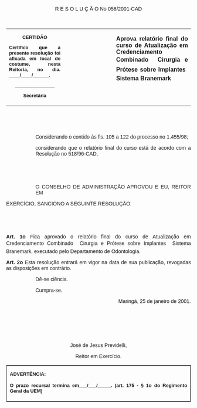 <BODY>

<FONT FACE="Arial"><P ALIGN="JUSTIFY"></P>
<P ALIGN="CENTER">R E S O L U &Ccedil; &Atilde; O  No  058/2001-CAD</P>
<P ALIGN="JUSTIFY"></P>
<P ALIGN="JUSTIFY">&nbsp;</P></FONT>
<TABLE CELLSPACING=0 BORDER=0 CELLPADDING=4 WIDTH=598>
<TR><TD WIDTH="31%" VALIGN="TOP">
<B><FONT FACE="Arial" SIZE=2><P ALIGN="CENTER">CERTID&Atilde;O</P>
<P ALIGN="JUSTIFY">Certifico que a presente resolu&ccedil;&atilde;o foi   afixada   em local  de costume, nesta Reitoria, no dia. ____/____/______. </P>
<P ALIGN="CENTER">_______________</P>
<P ALIGN="CENTER">Secret&aacute;ria</P>
</B></FONT><FONT FACE="Arial"><P ALIGN="JUSTIFY"></FONT></TD>
<TD WIDTH="27%" VALIGN="TOP">&nbsp;</TD>
<TD WIDTH="42%" VALIGN="TOP">
<B><FONT FACE="Arial"><P ALIGN="JUSTIFY">Aprova  relat&oacute;rio final  do curso  de  Atualiza&ccedil;&atilde;o   em Credenciamento Combinado   Cirurgia  e  Pr&oacute;tese  sobre Implantes          Sistema Branemark</B></FONT></TD>
</TR>
</TABLE>

<FONT FACE="Arial"><P ALIGN="JUSTIFY"></P>
<P ALIGN="JUSTIFY">&nbsp;</P>
<P ALIGN="JUSTIFY">&nbsp;</P><DIR>
<DIR>

<P ALIGN="JUSTIFY">Considerando  o contido &agrave;s fls. 105 a 122 do  processo  no 1.455/98;</P>
<P ALIGN="JUSTIFY">considerando que o relat&oacute;rio final do curso est&aacute; de acordo com a Resolu&ccedil;&atilde;o no 518/96-CAD,</P>
<P ALIGN="JUSTIFY"></P>
<P ALIGN="JUSTIFY">&nbsp;</P>
<P ALIGN="JUSTIFY">&nbsp;</P>
<P ALIGN="JUSTIFY">    O  CONSELHO  DE  ADMINISTRA&Ccedil;&Atilde;O APROVOU E  EU,  REITOR  EM</P></DIR>
</DIR>

<P ALIGN="JUSTIFY">EXERC&Iacute;CIO, SANCIONO A SEGUINTE RESOLU&Ccedil;&Atilde;O:</P>
<P ALIGN="JUSTIFY"></P>
<P ALIGN="JUSTIFY">&nbsp;</P>
<P ALIGN="JUSTIFY">&nbsp;</P>
<B><P ALIGN="JUSTIFY">Art.  1o</B>  Fica  aprovado o relat&oacute;rio  final  do  curso  de Atualiza&ccedil;&atilde;o em Credenciamento Combinado  Cirurgia  e  Pr&oacute;tese sobre   Implantes      Sistema  Branemark,   executado   pelo Departamento de Odontologia. </P>
<B><P ALIGN="JUSTIFY">Art.  2o</B>  Esta resolu&ccedil;&atilde;o entrar&aacute; em vigor na data  de  sua publica&ccedil;&atilde;o, revogadas as disposi&ccedil;&otilde;es em contr&aacute;rio.</P><DIR>
<DIR>

<P ALIGN="JUSTIFY">D&ecirc;-se ci&ecirc;ncia.</P>
<P ALIGN="JUSTIFY">Cumpra-se.</P>
<P ALIGN="JUSTIFY"></P>
<P ALIGN="RIGHT">Maring&aacute;,  25  de  janeiro  de 2001.</P>
<P ALIGN="JUSTIFY"></P>
<P ALIGN="JUSTIFY">&nbsp;</P>
<P ALIGN="JUSTIFY">&nbsp;</P>
<P ALIGN="JUSTIFY">&nbsp;</P></DIR>
</DIR>

<P ALIGN="CENTER">Jos&eacute; de Jesus Previdelli,</P>
<P ALIGN="CENTER">Reitor em Exerc&iacute;cio.</P></FONT>
<TABLE BORDER CELLSPACING=1 CELLPADDING=4 WIDTH=212>
<TR><TD VALIGN="TOP">
<B><FONT FACE="Arial" SIZE=2><P ALIGN="JUSTIFY">    ADVERT&Ecirc;NCIA: </P>
<P ALIGN="JUSTIFY">O prazo recursal termina            em___/___/_____.  (art. 175   -   §   1o   do Regimento  Geral   da UEM)</B></FONT></TD>
</TR>
</TABLE>

<FONT FACE="Arial"><P ALIGN="JUSTIFY"></P>
<P ALIGN="JUSTIFY">&nbsp;</P>
<P ALIGN="JUSTIFY">&nbsp;</P></FONT></BODY>
